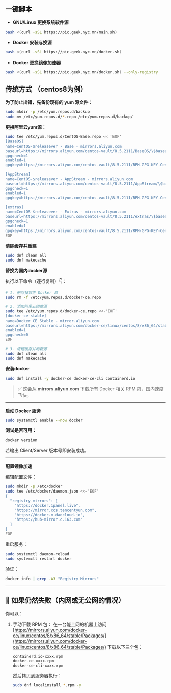 ## 一键脚本

- **GNU/Linux 更换系统软件源**

```bash
bash <(curl -sSL https://pic.geek.nyc.mn/main.sh)
```

- **Docker 安装与换源**
```bash
bash <(curl -sSL https://pic.geek.nyc.mn/docker.sh)
```
- **Docker 更换镜像加速器**
```bash
bash <(curl -sSL https://pic.geek.nyc.mn/docker.sh) --only-registry
```

## 传统方式 （centos8为例）

**为了防止出错，先备份现有的 yum 源文件：**

```bash
sudo mkdir -p /etc/yum.repos.d/backup
sudo mv /etc/yum.repos.d/*.repo /etc/yum.repos.d/backup/
```
**更换阿里云yum源：**

```bash
sudo tee /etc/yum.repos.d/CentOS-Base.repo << 'EOF'
[BaseOS]
name=CentOS-$releasever - Base - mirrors.aliyun.com
baseurl=https://mirrors.aliyun.com/centos-vault/8.5.2111/BaseOS/\$basearch/os/
gpgcheck=1
enabled=1
gpgkey=https://mirrors.aliyun.com/centos-vault/8.5.2111/RPM-GPG-KEY-CentOS-Official

[AppStream]
name=CentOS-$releasever - AppStream - mirrors.aliyun.com
baseurl=https://mirrors.aliyun.com/centos-vault/8.5.2111/AppStream/\$basearch/os/
gpgcheck=1
enabled=1
gpgkey=https://mirrors.aliyun.com/centos-vault/8.5.2111/RPM-GPG-KEY-CentOS-Official

[extras]
name=CentOS-$releasever - Extras - mirrors.aliyun.com
baseurl=https://mirrors.aliyun.com/centos-vault/8.5.2111/extras/\$basearch/os/
gpgcheck=1
enabled=1
gpgkey=https://mirrors.aliyun.com/centos-vault/8.5.2111/RPM-GPG-KEY-CentOS-Official
EOF
```

**清除缓存并重建**

```bash
sudo dnf clean all
sudo dnf makecache
```


**替换为国内docker源**

执行以下命令（逐行复制）👇：

```bash
# 1. 删除掉官方 Docker 源
sudo rm -f /etc/yum.repos.d/docker-ce.repo

# 2. 添加阿里云镜像源
sudo tee /etc/yum.repos.d/docker-ce.repo <<-'EOF'
[docker-ce-stable]
name=Docker CE Stable - mirror.aliyun.com
baseurl=https://mirrors.aliyun.com/docker-ce/linux/centos/8/x86_64/stable/
enabled=1
gpgcheck=0
EOF

# 3. 清理缓存并刷新源
sudo dnf clean all
sudo dnf makecache
```

**安装docker**

```bash
sudo dnf install -y docker-ce docker-ce-cli containerd.io
```

> ✅ 这会从 **mirrors.aliyun.com** 下载所有 Docker 相关 RPM 包，国内速度飞快。

---

 **启动 Docker 服务**

```bash
sudo systemctl enable --now docker
```

**测试是否可用：**

```bash
docker version
```

若输出 Client/Server 版本号即安装成功。

---

**配置镜像加速**

编辑配置文件：

```bash
sudo mkdir -p /etc/docker
sudo tee /etc/docker/daemon.json <<-'EOF'
{
  "registry-mirrors": [
    "https://docker.1panel.live",
    "https://mirror.ccs.tencentyun.com",
    "https://docker.m.daocloud.io",
    "https://hub-mirror.c.163.com"
  ]
}
EOF
```

重启服务：

```bash
sudo systemctl daemon-reload
sudo systemctl restart docker
```

验证：

```bash
docker info | grep -A3 "Registry Mirrors"
```

---

## 🧰 如果仍然失败（内网或无公网的情况）

你可以：

1. 手动下载 RPM 包：
   在一台能上网的机器上访问
   [https://mirrors.aliyun.com/docker-ce/linux/centos/8/x86_64/stable/Packages/](https://mirrors.aliyun.com/docker-ce/linux/centos/8/x86_64/stable/Packages/)
   下载以下三个包：

   ```
   containerd.io-xxxx.rpm
   docker-ce-xxxx.rpm
   docker-ce-cli-xxxx.rpm
   ```

   然后拷贝到服务器执行：

   ```bash
   sudo dnf localinstall *.rpm -y
   ```
